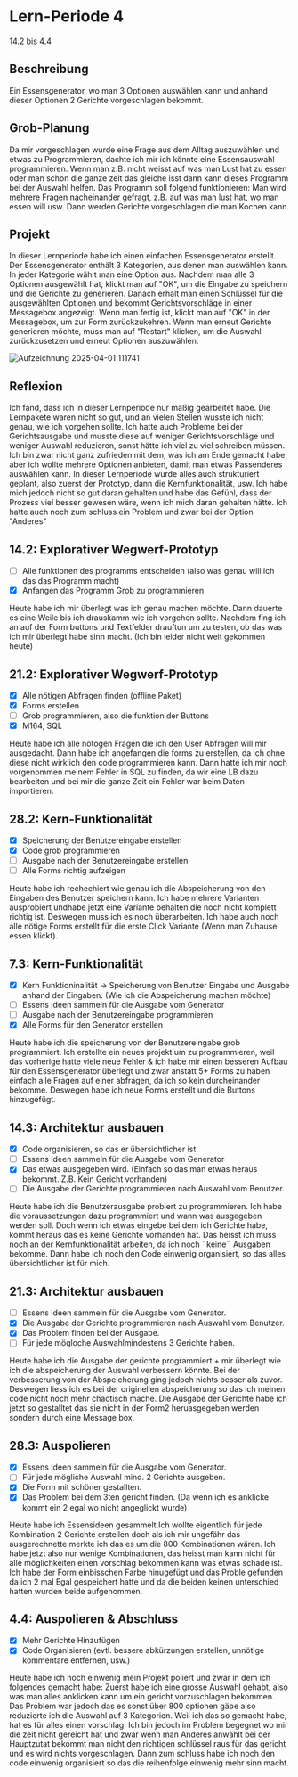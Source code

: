 # Lern-Periode 4

14.2 bis 4.4

## Beschreibung

Ein Essensgenerator, wo man 3 Optionen auswählen kann und anhand dieser Optionen 2 Gerichte vorgeschlagen bekommt.

## Grob-Planung

Da mir vorgeschlagen wurde eine Frage aus dem Alltag auszuwählen und etwas zu Programmieren, dachte ich mir ich könnte eine Essensauswahl programmieren. Wenn man z.B. nicht weisst auf was man Lust hat zu essen oder man schon die ganze zeit das gleiche isst dann kann dieses Programm bei der Auswahl helfen. 
Das Programm soll folgend funktionieren: Man wird mehrere Fragen nacheinander gefragt, z.B. auf was man lust hat, wo man essen will usw. Dann werden Gerichte vorgeschlagen die man Kochen kann.

## Projekt
In dieser Lernperiode habe ich einen einfachen Essensgenerator erstellt. Der Essensgenerator enthält 3 Kategorien, aus denen man auswählen kann. In jeder Kategorie wählt man eine Option aus. Nachdem man alle 3 Optionen ausgewählt hat, klickt man auf "OK", um die Eingabe zu speichern und die Gerichte zu generieren. Danach erhält man einen Schlüssel für die ausgewählten Optionen und bekommt Gerichtsvorschläge in einer Messagebox angezeigt. Wenn man fertig ist, klickt man auf "OK" in der Messagebox, um zur Form zurückzukehren. Wenn man erneut Gerichte generieren möchte, muss man auf "Restart" klicken, um die Auswahl zurückzusetzen und erneut Optionen auszuwählen.

![Aufzeichnung 2025-04-01 111741](https://github.com/user-attachments/assets/29b7365c-3eea-4f82-bc74-334b57348fa3)


## Reflexion

Ich fand, dass ich in dieser Lernperiode nur mäßig gearbeitet habe. Die Lernpakete waren nicht so gut, und an vielen Stellen wusste ich nicht genau, wie ich vorgehen sollte. Ich hatte auch Probleme bei der Gerichtsausgabe und musste diese auf weniger Gerichtsvorschläge und weniger Auswahl reduzieren, sonst hätte ich viel zu viel schreiben müssen. Ich bin zwar nicht ganz zufrieden mit dem, was ich am Ende gemacht habe, aber ich wollte mehrere Optionen anbieten, damit man etwas Passenderes auswählen kann. In dieser Lernperiode wurde alles auch strukturiert geplant, also zuerst der Prototyp, dann die Kernfunktionalität, usw. Ich habe mich jedoch nicht so gut daran gehalten und habe das Gefühl, dass der Prozess viel besser gewesen wäre, wenn ich mich daran gehalten hätte. Ich hatte auch noch zum schluss ein Problem und zwar bei der Option "Anderes"

## 14.2: Explorativer Wegwerf-Prototyp

- [ ] Alle funktionen des programms entscheiden (also was genau will ich das das Programm macht)
- [x] Anfangen das Programm Grob zu programmieren

Heute habe ich mir überlegt was ich genau machen möchte. Dann dauerte es eine Weile bis ich drauskamm wie ich vorgehen sollte. Nachdem fing ich an auf der Form buttons und Textfelder drauftun um zu testen, ob das was ich mir überlegt habe sinn macht. (Ich bin leider nicht weit gekommen heute)


## 21.2: Explorativer Wegwerf-Prototyp

- [x] Alle nötigen Abfragen finden (offline Paket)
- [x] Forms erstellen
- [ ] Grob programmieren, also die funktion der Buttons 
- [x] M164, SQL

Heute habe ich alle nötogen Fragen die ich den User Abfragen will mir ausgedacht. Dann habe ich angefangen die forms zu erstellen, da ich ohne diese nicht wirklich den code programmieren kann. Dann hatte ich mir noch vorgenommen meinem Fehler in SQL zu finden, da wir eine LB dazu bearbeiten und bei mir die ganze Zeit ein Fehler war beim Daten importieren.


## 28.2: Kern-Funktionalität
- [x] Speicherung der Benutzereingabe erstellen
- [x] Code grob programmieren
- [ ] Ausgabe nach der Benutzereingabe erstellen 
- [ ] Alle Forms richtig aufzeigen

Heute habe ich rechechiert wie genau ich die Abspeicherung von den Eingaben des Benutzer speichern kann. Ich habe mehrere Varianten ausprobiert undhabe jetzt eine Variante behalten die noch nicht komplett richtig ist. Deswegen  muss ich es noch überarbeiten. Ich habe auch noch alle nötige Forms erstellt für die erste Click Variante (Wenn man Zuhause essen klickt).

## 7.3: Kern-Funktionalität
- [x] Kern Funktioninalität -> Speicherung von Benutzer Eingabe und Ausgabe anhand der Eingaben. (Wie ich die Abspeicherung machen möchte)
- [ ] Essens Ideen sammeln für die Ausgabe vom Generator
- [ ] Ausgabe nach der Benutzereingabe programmieren
- [x] Alle Forms für den Generator erstellen

Heute habe ich die speicherung von der Benutzereingabe grob programmiert. Ich erstellte ein neues projekt um zu programmieren, weil das vorherige hatte viele neue Fehler & ich habe mir einen besseren Aufbau für den Essensgenerator überlegt und zwar anstatt 5+ Forms zu haben einfach alle Fragen auf einer abfragen, da ich so kein durcheinander bekomme. Deswegen habe ich neue Forms erstellt und die Buttons hinzugefügt.

## 14.3: Architektur ausbauen
- [x] Code organisieren, so das er übersichtlicher ist
- [ ] Essens Ideen sammeln für die Ausgabe vom Generator
- [x] Das etwas ausgegeben wird. (Einfach so das man etwas heraus bekommt. Z.B. Kein Gericht vorhanden)
- [ ] Die Ausgabe der Gerichte programmieren nach Auswahl vom Benutzer.

Heute habe ich die Benutzerausgabe probiert zu programmieren. Ich habe die voraussetzungen dazu programmiert und wann was ausgegeben werden soll. Doch wenn ich etwas eingebe bei dem ich Gerichte habe, kommt heraus das es keine Gerichte vorhanden hat. Das heisst ich muss noch an der Kernfunktionalität arbeiten, da ich noch ¨keine¨ Ausgaben bekomme. Dann habe ich noch den Code einwenig organisiert, so das alles übersichtlicher ist für mich.

## 21.3: Architektur ausbauen
- [ ] Essens Ideen sammeln für die Ausgabe vom Generator.
- [x] Die Ausgabe der Gerichte programmieren nach Auswahl vom Benutzer.
- [x] Das Problem finden bei der Ausgabe.
- [ ] Für jede mögloche Auswahlmindestens 3 Gerichte haben.

Heute habe ich die Ausgabe der gerichte programmiert + mir überlegt wie ich die abspeicherung der Auswahl verbessern könnte. Bei der verbesserung von der Abspeicherung ging jedoch nichts besser als zuvor. Deswegen liess ich es bei der originellen abspeicherung so das ich meinen code nicht noch mehr chaotisch mache. Die Ausgabe der Gerichte habe ich jetzt so gestalltet das sie nicht in der Form2 heruasgegeben werden sondern durch eine Message box.

## 28.3: Auspolieren
- [x] Essens Ideen sammeln für die Ausgabe vom Generator.
- [ ] Für jede mögliche Auswahl mind. 2 Gerichte ausgeben.
- [x] Die Form mit schöner gestallten.
- [x] Das Problem bei dem 3ten gericht finden. (Da wenn ich es anklicke kommt ein 2 egal wo nicht angeglickt wurde)

Heute habe ich Essensideen gesammelt.Ich wollte eigentlich für jede  Kombination 2 Gerichte erstellen doch als ich mir ungefähr das ausgerechnette merkte ich das es um die 800 Kombinationen wären. Ich habe jetzt also nur wenige Kombinationen, das heisst man kann nicht für alle möglichkeiten einen vorschlag bekommen kann was etwas schade ist. Ich habe der Form einbisschen Farbe hinugefügt und das Proble gefunden da ich 2 mal Egal gespeichert hatte und da die beiden keinen unterschied hatten wurden beide aufgenommen.

## 4.4: Auspolieren & Abschluss
- [x] Mehr Gerichte Hinzufügen
- [x] Code Organisieren (evtl. bessere abkürzungen erstellen, unnötige kommentare entfernen, usw.)

Heute habe ich noch einwenig mein Projekt poliert und zwar in dem ich folgendes gemacht habe: Zuerst habe ich eine grosse Auswahl gehabt, also was man alles anklicken kann um ein gericht vorzuschlagen bekommen. Das Problem war jedoch das es sonst über 800 optionen gäbe also reduzierte ich die Auswahl auf 3 Kategorien. Weil ich das so gemacht habe, hat es für alles einen vorschlag. Ich bin jedoch im Problem begegnet wo mir die zeit nicht gereicht hat und zwar wenn man Anderes anwählt bei der Hauptzutat bekommt man nicht den richtigen schlüssel raus für das gericht und es wird nichts vorgeschlagen. Dann zum schluss habe ich noch den code einwenig organisiert so das die reihenfolge einwenig mehr sinn macht. 
